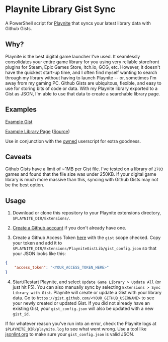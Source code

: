# Playnite Library Gist Sync

A PowerShell script for [Playnite](https://github.com/JosefNemec/Playnite/) that syncs your latest library data with Github Gists.

## Why?

Playnite is the best digital game launcher I've used. It seamlessly consolidates your entire game library for you using very reliable storefront plugins for Steam, Epic Games Store, itch.io, GOG, etc. However, it doesn't have the quickest start-up time, and I often find myself wanting to search through my library without having to launch Playnite -- or, sometimes I'm away from my gaming PC. Github Gists are ubiquitous, flexible, and easy to use for storing bits of code or data. With my Playnite library exported to a Gist as JSON, I'm able to use that data to create a searchable library page.

## Examples

[Example Gist](https://gist.github.com/kevinfiol/69e5d057ff7e755bb32ba9e834a058e7)

[Example Library Page](https://kevinfiol.com/PlayniteGistLib/) ([Source](https://github.com/kevinfiol/PlayniteGistLib/blob/master/index.html))

Use in conjunction with the [owned](https://github.com/kevinfiol/owned) userscript for extra goodness.

## Caveats

Github Gists have a limit of ~1MB per Gist file. I've tested on a library of `2703` games and found that the file size was under 250KB. If your digital game library is much more massive than this, syncing with Github Gists may not be the best option.

## Usage

1. Download or clone this repository to your Playnite extensions directory, `$PLAYNITE_DIR/Extensions/`.

2. [Create a Github account](https://github.com/signup) if you don't already have one.

3. Create a Github Access Token [here](https://github.com/settings/tokens/new) with the `gist` scope checked. Copy your token and add it to `$PLAYNITE_DIR/Extensions/PlayniteGistLib/gist_config.json` so that your JSON looks like this:

```json
{
    "access_token": "<YOUR_ACCESS_TOKEN_HERE>"
}
```

4. Start/Restart Playnite, and select `Update Game Library > Update All` (or just hit F5). You can also manually sync by selecting `Extensions > Sync Library with Gist`. Playnite will create or update a Gist with your library data. Go to `https://gist.github.com/<YOUR_GITHUB_USERNAME>` to see your newly created or updated Gist. If you did not already have an existing Gist, your `gist_config.json` will also be updated with a new `gist_id`.

If for whatever reason you've run into an error, check the Playnite logs at `$PLAYNITE_DIR/playnite.log` to see what went wrong. Use a tool like [jsonlint.org](https://jsonlint.com/) to make sure your `gist_config.json` is valid JSON.
